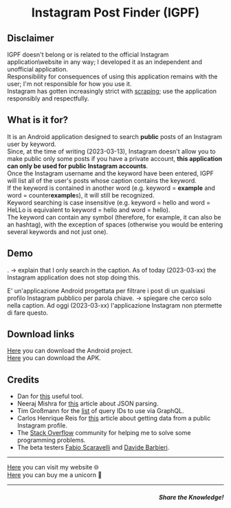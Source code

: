 <h1 align="center">Instagram Post Finder (IGPF)</h1>

<h2>Disclaimer</h2>
IGPF doesn't belong or is related to the official Instagram application\website in any way; I developed it as an independent and unofficial application.<br>
Responsibility for consequences of using this application remains with the user; I'm not responsible for how you use it.<br>
Instagram has gotten increasingly strict with <a href="https://en.wikipedia.org/wiki/Web_scraping" target="_blank" rel="noopener noreferrer">scraping</a>; use the application responsibly and respectfully.

<h2>What is it for?</h2>
It is an Android application designed to search <b>public</b> posts of an Instagram user by keyword.<br>
Since, at the time of writing (2023-03-13), Instagram doesn't allow you to make public only some posts if you have a private account, <b>this application can only be used for public Instagram accounts</b>.<br>
Once the Instagram username and the keyword have been entered, IGPF will list all of the user's posts whose caption contains the keyword.<br>
If the keyword is contained in another word (e.g. keyword = <b>example</b> and word = counter<b>example</b>s), it will still be recognized.<br>
Keyword searching is case insensitive (e.g. keyword = hello and word = HeLLo is equivalent to keyword = hello and word = hello).<br>
The keyword can contain any symbol (therefore, for example, it can also be an hashtag), with the exception of spaces (otherwise you would be entering several keywords and not just one).

<h2>Demo</h2>

. -> explain that I only search in the caption. As of today (2023-03-xx) the Instagram application does not stop doing this.


E' un'applicazione Android progettata per filtrare i post di un qualsiasi profilo Instagram pubblico per parola chiave. -> spiegare che cerco solo nella caption.
Ad oggi (2023-03-xx) l'applicazione Instagram non ptermette di fare questo.

<h2>Download links</h2>
<a href="https://github.com/LucaBarile/InstagramPostFinder/raw/main/IGPF.zip" target="_blank" rel="noopener noreferrer">Here</a> you can download the Android project.<br>
<a href="https://github.com/LucaBarile/InstagramPostFinder/raw/main/IGPF.apk" target="_blank" rel="noopener noreferrer">Here</a> you can download the APK.<br>

<h2>Credits</h2>
<ul>
  <li>
    Dan for <a href= "https://www.url-encode-decode.com/" target="_blank" rel="noopener noreferrer">this</a> useful tool.
  </li>
  
  <li>
    Neeraj Mishra for <a href= "https://www.thecrazyprogrammer.com/2017/01/android-json-parsing-from-url-example.html" target="_blank" rel="noopener noreferrer">this</a> article about JSON parsing.
  </li>
  
  <li>
    Tim Großmann for the <a href= "https://github.com/InstaPy/instapy-research/blob/master/api/old_api/README.md#graphql-modifiable-data-endpoints" target="_blank" rel="noopener noreferrer">list</a> of query IDs to use via GraphQL.
  </li>
  
  <li>Carlos Henrique Reis for <a href= "https://carloshenriquereis-17318.medium.com/how-to-get-data-from-a-public-instagram-profile-edc6704c9b45" target="_blank" rel="noopener noreferrer">this</a> article about getting data from a public Instagram profile.
  </li>
  
  <li>
    The <a href= "https://stackoverflow.com/" target="_blank" rel="noopener noreferrer">Stack Overflow</a> community for helping me to solve some programming problems.
  </li>
  
  <li>
    The beta testers <a href= "https://www.instagram.com/teti_topo/" target="_blank" rel="noopener noreferrer">Fabio Scaravelli</a> and <a href= "https://portale.fitet.org/images/atleti/612496.jpg" target="_blank" rel="noopener noreferrer">Davide Barbieri</a>.
  </li>
</ul>

<hr>
<a href="https://lucabarile.github.io/" target="_blank">Here</a> you can visit my website &#127760;<br>
<a href="https://www.buymeacoffee.com/LucaBarile" target="_blank">Here</a> you can buy me a unicorn &#129412;
<hr>
<h5 align="right">Share the Knowledge!</h5>
